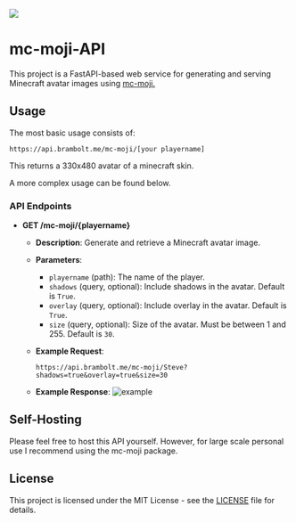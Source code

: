 ![](https://i.imgur.com/rnSBPGL.png)
# mc-moji-API

This project is a FastAPI-based web service for generating and serving Minecraft avatar images using [mc-moji.](https://github.com/Bram-Bolt/mc-moji)
 ##  Usage
The most basic usage consists of:
```vbnet
https://api.brambolt.me/mc-moji/[your playername]
```
This returns a 330x480 avatar of a minecraft skin.

A more complex usage can be found below.
### API Endpoints

- **GET /mc-moji/{playername}**
    - **Description**: Generate and retrieve a Minecraft avatar image.
    - **Parameters**:
        - `playername` (path): The name of the player.
        - `shadows` (query, optional): Include shadows in the avatar. Default is `True`.
        - `overlay` (query, optional): Include overlay in the avatar. Default is `True`.
        - `size` (query, optional): Size of the avatar. Must be between 1 and 255. Default is `30`.

    - **Example Request**:
		 ```vbnet
		https://api.brambolt.me/mc-moji/Steve?shadows=true&overlay=true&size=30
		```

	 - **Example Response**: 
	![example](https://i.imgur.com/YIR6egw.png)
## Self-Hosting
Please feel free to host this API yourself. However, for large scale personal use I recommend using the mc-moji package.

  

## License
This project is licensed under the MIT License - see the [LICENSE](LICENSE) file for details.